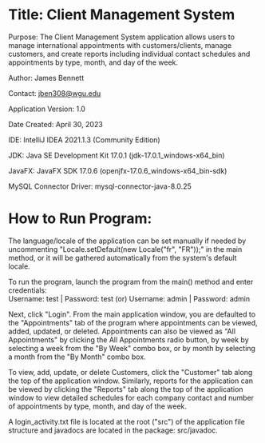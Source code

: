 # Title: Client Management System

Purpose: The Client Management System application allows users to manage international appointments with customers/clients,
manage customers, and create reports including individual contact schedules and appointments by type, month, and day of the week.

Author: James Bennett

Contact: jben308@wgu.edu

Application Version: 1.0

Date Created: April 30, 2023

IDE: IntelliJ IDEA 2021.1.3 (Community Edition)

JDK: Java SE Development Kit 17.0.1 (jdk-17.0.1_windows-x64_bin)

JavaFX: JavaFX SDK 17.0.6 (openjfx-17.0.6_windows-x64_bin-sdk)

MySQL Connector Driver: mysql-connector-java-8.0.25

# How to Run Program:

The language/locale of the application can be set manually if needed by uncommenting
"Locale.setDefault(new Locale("fr", "FR"));" in the main method, or it will be gathered automatically from
the system's default locale.

To run the program, launch the program from the main() method and enter credentials:\
Username: test | Password: test (or)
Username: admin | Password: admin

Next, click "Login". From the main
application window, you are defaulted to the "Appointments" tab of the program where appointments can be
viewed, added, updated, or deleted. Appointments can also be viewed as "All Appointments" by clicking the All Appointments
radio button, by week by selecting a week from the "By Week" combo box, or by month by selecting a month from the
"By Month" combo box.

To view, add, update, or delete Customers, click the "Customer" tab along the top of the application window.
Similarly, reports for the application can be viewed by clicking the "Reports" tab along the top of the
application window to view detailed schedules for each company contact and number of appointments by type, month,
and day of the week.

A login_activity.txt file is located at the root ("src") of the application file structure and javadocs are
located in the package: src/javadoc.




